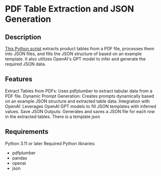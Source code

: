# PDF Table Extraction and JSON Generation

## **Description**

[This Python script](DataframesFromCharts3.py) extracts product tables from a PDF file, processes them into JSON files, and fills the JSON structure of based on an example template. It also utilizes OpenAI's GPT model to infer and generate the required JSON data.

## **Features**

Extract Tables from PDFs: Uses pdfplumber to extract tabular data from a PDF file.
Dynamic Prompt Generation: Creates prompts dynamically based on an example JSON structure and extracted table data.
Integration with OpenAI: Leverages OpenAI GPT models to fill JSON templates with inferred values.
Save JSON Outputs: Generates and saves a JSON file for each row in the extracted tables.
There is a  template json

## **Requirements**

Python 3.11 or later
Required Python libraries:

- pdfplumber
- pandas
- openai
- json